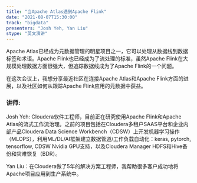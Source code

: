 ```yaml
---
title: "当Apache Atlas遇到Apache Flink"
date: "2021-08-07T15:30:00" 
track: "bigdata"
presenters: "Josh Yeh, Yan Liu"
stype: "英文演讲"
---
```

Apache Atlas已经成为元数据管理的明星项目之一，它可以处理从数据线到数据标签和术语。Apache Flink也已经成为了流处理的标准，虽然Apache Flink在大规模处理数据方面很强大，但追踪数据线成为了Apache Flink的一个问题。
 
在这次会议上，我想分享最近社区在连接Apache Atlas和Apache Flink方面的进展，以及社区如何从跟踪Apache Flink应用的元数据中获益。
 ### 讲师: 
 Josh Yeh:  Cloudera软件工程师，目前正在研究使用Apache Flink和Apache Atlas的流式工作流治理。之前的项目包括在Cloudera多租户SAAS平台和企业内部产品Cloudera Data Science Workbench（CDSW）上开发机器学习操作（MLOPS），利用ML/DL/AI框架建立数据管道/工作负载自动化：keras, pytorch, tensorflow, CDSW Nvidia GPU支持，以及Cloudera Manager HDFS和Hive备份和灾难恢复（BDR）。

Yan Liu：在Cloudera做了5年的解决方案工程师，我帮助很多客户成功地将Apache项目应用到生产系统中。
